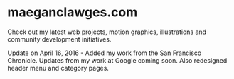maeganclawges.com
=================

Check out my latest web projects, motion graphics, illustrations and community development initiatives.

Update on April 16, 2016 - 
Added my work from the San Francisco Chronicle. Updates from my work at Google coming soon. Also redesigned header menu and category pages.
